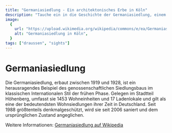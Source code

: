 ```yaml
---
title: "Germaniasiedlung - Ein architektonisches Erbe in Köln"
description: "Tauche ein in die Geschichte der Germaniasiedlung, einem prägenden Beispiel des Siedlungsbaus der 1920er Jahre im Kölner Stadtteil Höhenberg."
image:
  {
    url: "https://upload.wikimedia.org/wikipedia/commons/e/ea/Germaniasiedlung%2C_Weimarer_Stra%C3%9Fe.jpg",
    alt: "Germaniasiedlung in Köln",
  }
tags: ["draussen", "sights"]
---
```


# Germaniasiedlung

Die Germaniasiedlung, erbaut zwischen 1919 und 1928, ist ein herausragendes Beispiel des genossenschaftlichen Siedlungsbaus im klassischen Internationalen Stil der frühen Phase. Gelegen im Stadtteil Höhenberg, umfasst sie 1453 Wohneinheiten und 17 Ladenlokale und gilt als eine der bedeutendsten Wohnsiedlungen ihrer Zeit in Deutschland. Seit 1988 größtenteils denkmalgeschützt, wird sie seit 2006 saniert und dem ursprünglichen Zustand angeglichen.

Weitere Informationen: [Germaniasiedlung auf Wikipedia](https://de.wikipedia.org/wiki/Germaniasiedlung)
